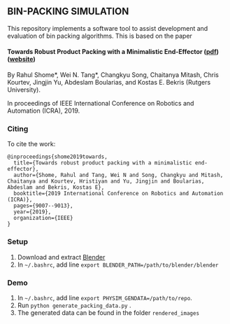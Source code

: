 ## BIN-PACKING SIMULATION
This repository implements a software tool to assist development and evaluation of bin packing algorithms. This is based on the paper
#### Towards Robust Product Packing with a Minimalistic End-Effector ([pdf](https://arxiv.org/pdf/1703.03347.pdf))([website](http://paul.rutgers.edu/~cm1074/PHYSIM.html))
By Rahul Shome*, Wei N. Tang*, Changkyu Song, Chaitanya Mitash, Chris Kourtev, Jingjin Yu, Abdeslam Boularias, and Kostas E. Bekris (Rutgers University).

In proceedings of IEEE International Conference on Robotics and Automation (ICRA), 2019.

### Citing
To cite the work:

```
@inproceedings{shome2019towards,
  title={Towards robust product packing with a minimalistic end-effector},
  author={Shome, Rahul and Tang, Wei N and Song, Changkyu and Mitash, Chaitanya and Kourtev, Hristiyan and Yu, Jingjin and Boularias, Abdeslam and Bekris, Kostas E},
  booktitle={2019 International Conference on Robotics and Automation (ICRA)},
  pages={9007--9013},
  year={2019},
  organization={IEEE}
}
```
### Setup
1. Download and extract [Blender](https://drive.google.com/file/d/1TqeLcV5nOvCZfRzfXyZTp8jS63MYlVbg/view?usp=sharing)
2. In ```~/.bashrc```, add line ```export BLENDER_PATH=/path/to/blender/blender```

### Demo
1. In ```~/.bashrc```, add line ```export PHYSIM_GENDATA=/path/to/repo```.
2. Run ```python generate_packing_data.py``` .
3. The generated data can be found in the folder ```rendered_images```
